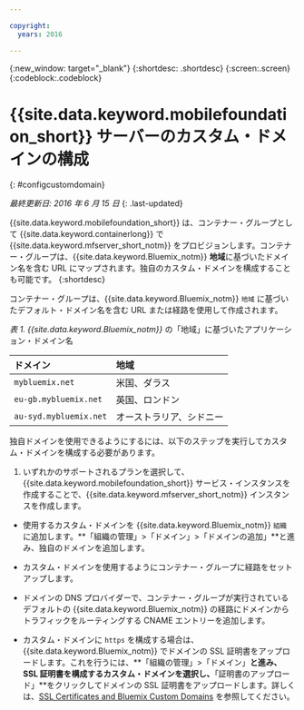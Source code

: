 ```yaml
---

copyright:
  years: 2016

---
```


{:new_window: target="_blank"}
{:shortdesc: .shortdesc}
{:screen:.screen}
{:codeblock:.codeblock}

# {{site.data.keyword.mobilefoundation_short}} サーバーのカスタム・ドメインの構成
{: #configcustomdomain}

*最終更新日: 2016 年 6 月 15 日*
{: .last-updated}

{{site.data.keyword.mobilefoundation_short}} は、コンテナー・グループとして {{site.data.keyword.containerlong}} で {{site.data.keyword.mfserver_short_notm}} をプロビジョンします。コンテナー・グループは、{{site.data.keyword.Bluemix_notm}} **地域**に基づいたドメイン名を含む URL にマップされます。独自のカスタム・ドメインを構成することも可能です。
{:shortdesc}

コンテナー・グループは、{{site.data.keyword.Bluemix_notm}} `地域` に基づいたデフォルト・ドメイン名を含む URL または経路を使用して作成されます。

*表 1. {{site.data.keyword.Bluemix_notm}}* の「地域」に基づいたアプリケーション・ドメイン名

  |ドメイン |  地域  |    
  |:----- | :----- |    
  |`mybluemix.net` | 米国、ダラス  |    
  |`eu-gb.mybluemix.net` | 英国、ロンドン  |    
  |`au-syd.mybluemix.net`  | オーストラリア、シドニー |  

独自ドメインを使用できるようにするには、以下のステップを実行してカスタム・ドメインを構成する必要があります。

1.	いずれかのサポートされるプランを選択して、{{site.data.keyword.mobilefoundation_short}} サービス・インスタンスを作成することで、{{site.data.keyword.mfserver_short_notm}} インスタンスを作成します。

+ 使用するカスタム・ドメインを {{site.data.keyword.Bluemix_notm}} `組織` に追加します。**「組織の管理」>「ドメイン」>「ドメインの追加」**と進み、独自のドメインを追加します。

+ カスタム・ドメインを使用するようにコンテナー・グループに経路をセットアップします。

+ ドメインの DNS プロバイダーで、コンテナー・グループが実行されているデフォルトの {{site.data.keyword.Bluemix_notm}} の経路にドメインからトラフィックをルーティングする CNAME エントリーを追加します。

+ カスタム・ドメインに `https` を構成する場合は、{{site.data.keyword.Bluemix_notm}} でドメインの SSL 証明書をアップロードします。これを行うには、**「組織の管理」>「ドメイン」**と進み、SSL 証明書を構成するカスタム・ドメインを選択し、**「証明書のアップロード」**をクリックしてドメインの SSL 証明書をアップロードします。詳しくは、[SSL Certificates and Bluemix Custom Domains](https://developer.ibm.com/bluemix/2014/09/28/ssl-certificates-bluemix-custom-domains/) を参照してください。
